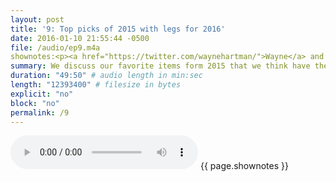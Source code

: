 ```yaml
---
layout: post
title: '9: Top picks of 2015 with legs for 2016'
date: 2016-01-10 21:55:44 -0500
file: /audio/ep9.m4a
shownotes:<p><a href="https://twitter.com/waynehartman/">Wayne</a> and <a href="https://twitter.com/LK64076007A/">Michael</a> their favorite items from 2015 that have the most potential for 2016.</p><p>Wayne's picks</p><p><h1><a href="http://www.apple.com/shop/product/MJ2R2LL/A/magic-trackpad-2">Magic Trackpad 2</a></h1></p><p><ul><li>get rid of batteries</li><li>batteries last forever</li><li>plug into lightening cable for a few minutes for a long charge</li><li>bigger surface area</li></ul></p><p><h2>iPad Mini 4</h2></p><p><ul><li>prior minis were a generation behind</li><li>new one seems as fast as the Air 2    </li></ul></p><p><h2>Apple Watch</h2></p><p><ul><li>(editor: copycat)</li></ul></p><p><h2>Back up pick&#59; Apple TV</h2></p><p><ul><li>"A lot of potential"</li><li>Good 1.0, so much more to be desired</li><li>"The platform for movies and games"</li><li>needs a lot of work in the gaming area</li></ul></p><p><h1>Michael's picks</h1></p><p><h2 id="applepencil">Apple pencil</h2></p><p><ul><li>easily take notes and sketches</li><li>retain information better when writing than typing</li><li>would like to see come to the other iPads, especially the iPad Mini</li></ul></p><p><h2>Apple Watch</h2></p><p><ul><li>maintain same battery life while increasing speed</li><li><a href="http://www.alivecor.com/home">Alivecor</a></li><li><a href="https://www.youtube.com/watch?v=szNpaJjeWM0">EKG machine on Apple Watch</a></li><li><a href="http://www.alivecor.com/about">Alivecor CEO Vic Gundotra</a> - former Google Ex. Senior Vice President, Social</li><li>eventually be our wallet and keys</li></ul></p><p><h2>Swift</h2></p><p><ul><li>praying Stanford's intro programming class will change to Swift</li></ul></p>
summary: We discuss our favorite items form 2015 that we think have the most potential for 2016.
duration: "49:50" # audio length in min:sec
length: "12393400" # filesize in bytes
explicit: "no"
block: "no"
permalink: /9
---
```


<audio controls>
<source src="{{site.url}}{{site.baseurl}}{{ page.file }}" type="audio/x-m4a">
Your browser does not support the audio element.
</audio>
{{ page.shownotes }}